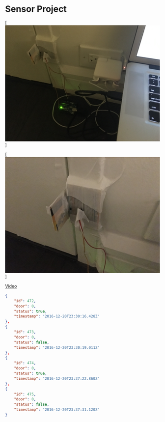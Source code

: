 # Sensor Project

[![](image-1.jpg)]

[![](image-2.jpg)]

[Video](https://vimeo.com/196513059)

```json
{
    "id": 472,
    "door": 0,
    "status": true,
    "timestamp": "2016-12-20T23:30:16.428Z"
},
{
    "id": 473,
    "door": 0,
    "status": false,
    "timestamp": "2016-12-20T23:30:19.011Z"
},
{
    "id": 474,
    "door": 0,
    "status": true,
    "timestamp": "2016-12-20T23:37:22.860Z"
},
{
    "id": 475,
    "door": 0,
    "status": false,
    "timestamp": "2016-12-20T23:37:31.120Z"
}
```